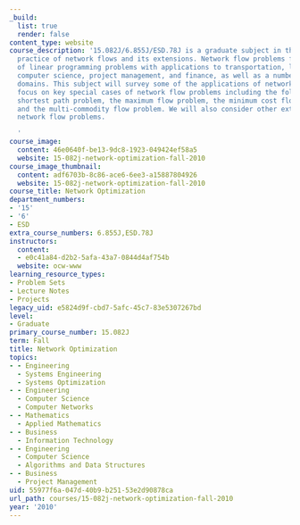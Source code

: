 ```yaml
---
_build:
  list: true
  render: false
content_type: website
course_description: '15.082J/6.855J/ESD.78J is a graduate subject in the theory and
  practice of network flows and its extensions. Network flow problems form a subclass
  of linear programming problems with applications to transportation, logistics, manufacturing,
  computer science, project management, and finance, as well as a number of other
  domains. This subject will survey some of the applications of network flows and
  focus on key special cases of network flow problems including the following: the
  shortest path problem, the maximum flow problem, the minimum cost flow problem,
  and the multi-commodity flow problem. We will also consider other extensions of
  network flow problems.

  '
course_image:
  content: 46e0640f-be13-9dc8-1923-049424ef58a5
  website: 15-082j-network-optimization-fall-2010
course_image_thumbnail:
  content: adf6703b-8c86-ace6-6ee3-a15887804926
  website: 15-082j-network-optimization-fall-2010
course_title: Network Optimization
department_numbers:
- '15'
- '6'
- ESD
extra_course_numbers: 6.855J,ESD.78J
instructors:
  content:
  - e0c41a84-d2b2-5afa-43a7-0844d4af754b
  website: ocw-www
learning_resource_types:
- Problem Sets
- Lecture Notes
- Projects
legacy_uid: e5824d9f-cbd7-5afc-45c7-83e5307267bd
level:
- Graduate
primary_course_number: 15.082J
term: Fall
title: Network Optimization
topics:
- - Engineering
  - Systems Engineering
  - Systems Optimization
- - Engineering
  - Computer Science
  - Computer Networks
- - Mathematics
  - Applied Mathematics
- - Business
  - Information Technology
- - Engineering
  - Computer Science
  - Algorithms and Data Structures
- - Business
  - Project Management
uid: 55977f6a-047d-40b9-b251-53e2d90878ca
url_path: courses/15-082j-network-optimization-fall-2010
year: '2010'
---
```

